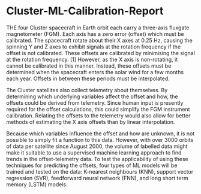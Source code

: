 # Cluster-ML-Calibration-Report
THE four Cluster spacecraft in Earth orbit each carry a
three-axis fluxgate magnetometer (FGM). Each axis has
a zero error (offset) which must be calibrated. The spacecraft
rotate about their X axes at 0.25 Hz, causing the spinning
Y and Z axes to exhibit signals at the rotation frequency if
the offset is not calibrated. These offsets are calibrated by
minimising the signal at the rotation frequency. [1] However,
as the X axis is non-rotating, it cannot be calibrated in this
manner. Instead, these offsets must be determined when the
spacecraft enters the solar wind for a few months each year.
Offsets in between these periods must be interpolated.

The Cluster satellites also collect telemetry about themselves.
By determining which underlying variables affect the
offset and how, the offsets could be derived from telemetry.
Since human input is presently required for the offset calculations,
this could simplify the FGM instrument calibration.
Relating the offsets to the telemetry would also allow for
better methods of estimating the X axis offsets than by linear
interpolation.

Because which variables influence the offset and how are
unknown, it is not possible to simply fit a function to this
data. However, with over 3000 orbits of data per satellite
since August 2000, the volume of labelled data might make it
suitable to use a supervised machine learning approach to find
trends in the offset-telemetry data. To test the applicability of
using these techniques for predicting the offsets, four types of
ML models will be trained and tested on the data: K-nearest
neighbours (KNN), support vector regression (SVR), feedforward
neural network (FNN), and long short term memory
(LSTM) models.
